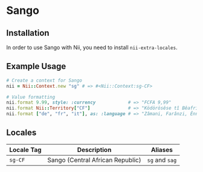 <!-- This file has been generated. Source: languages/_template.md.erb -->

# Sango

## Installation

In order to use Sango with Nii, you need to install `nii-extra-locales`.

## Example Usage

``` ruby
# Create a context for Sango
nii = Nii::Context.new "sg" # => #<Nii::Context:sg-CF>

# Value formatting
nii.format 9.99, style: :currency            # => "FCFA 9,99"
nii.format Nii::Territory["CF"]              # => "Ködörösêse tî Bêafrîka"
nii.format ["de", "fr", "it"], as: :language # => "Zâmani, Farânzi, Ênnde"
```


## Locales

<table>
  <thead>
    <tr>
      <th>Locale Tag</th>
      <th>Description</th>
      <th>Aliases</th>
    </tr>
  </thead>
  <tbody>
    <tr>
      <td><code>sg-CF</code></td>
      <td>Sango (Central African Republic)</td>
      <td><code>sg</code> and <code>sag</code></td>
    </tr>
  </tbody>
</table>

